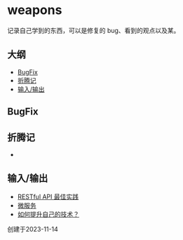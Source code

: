 # weapons
记录自己学到的东西，可以是修复的 bug、看到的观点以及某。



## 大纲

- [BugFix](#bugfix)
- [折腾记](#折腾记)
- [输入/输出](#输入/输出)





## BugFix







## 折腾记

- 









## 输入/输出

- [RESTful API 最佳实践](输入&输出/RESTfulAPI最佳实践.md)
- [微服务](输入&输出/微服务.md)
- [如何提升自己的技术？](输入&输出/如何提升自己的技术？.md)







创建于2023-11-14
